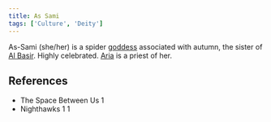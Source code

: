 ```yaml
---
title: As Sami
tags: ['Culture', 'Deity']
---
```

As-Sami (she/her) is a spider [goddess](_wiki/gods.md) associated with autumn, the sister of [Al Basir](_wiki/al-basir.md). Highly celebrated. [Aria](_wiki/aria.md) is a priest of her.

## References
- The Space Between Us 1
- Nighthawks 1
1
